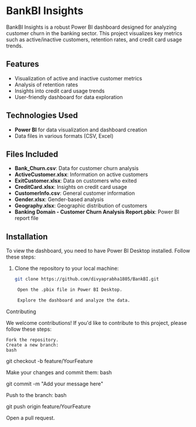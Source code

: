 # BankBI Insights

BankBI Insights is a robust Power BI dashboard designed for analyzing customer churn in the banking sector. This project visualizes key metrics such as active/inactive customers, retention rates, and credit card usage trends.

## Features

- Visualization of active and inactive customer metrics
- Analysis of retention rates
- Insights into credit card usage trends
- User-friendly dashboard for data exploration

## Technologies Used

- **Power BI** for data visualization and dashboard creation
- Data files in various formats (CSV, Excel)

## Files Included

- **Bank_Churn.csv**: Data for customer churn analysis
- **ActiveCustomer.xlsx**: Information on active customers
- **ExitCustomer.xlsx**: Data on customers who exited
- **CreditCard.xlsx**: Insights on credit card usage
- **CustomerInfo.csv**: General customer information
- **Gender.xlsx**: Gender-based analysis
- **Geography.xlsx**: Geographic distribution of customers
- **Banking Domain - Customer Churn Analysis Report.pbix**: Power BI report file

## Installation

To view the dashboard, you need to have Power BI Desktop installed. Follow these steps:

1. Clone the repository to your local machine:
   ```bash
   git clone https://github.com/divyaprabha1805/BankBI.git

    Open the .pbix file in Power BI Desktop.

    Explore the dashboard and analyze the data.

Contributing

We welcome contributions! If you'd like to contribute to this project, please follow these steps:

    Fork the repository.
    Create a new branch:
    bash

git checkout -b feature/YourFeature

Make your changes and commit them:
bash

git commit -m "Add your message here"

Push to the branch:
bash

git push origin feature/YourFeature

Open a pull request.
